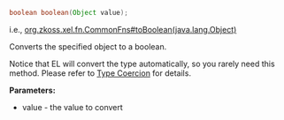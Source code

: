 ```java
boolean boolean(Object value);
```

  
i.e.,
[org.zkoss.xel.fn.CommonFns#toBoolean(java.lang.Object)](https://www.zkoss.org/javadoc/latest/zk/org/zkoss/xel/fn/CommonFns.html#toBoolean(java.lang.Object))

Converts the specified object to a boolean.

Notice that EL will convert the type automatically, so you rarely need
this method. Please refer to [Type Coercion](zuml_ref/EL_Expressions/Type_Coercion) for
details.

**Parameters:**

- value - the value to convert


